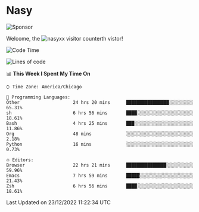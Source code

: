 # Nasy

<!--
<p align="center">
<img height="200" src="https://github-readme-stats.vercel.app/api?username=nasyxx&count_private=true&show_icons=true&theme=dracula&include_all_commits=true"/>
<img height="200" src="https://github-readme-stats.vercel.app/api/top-langs/?username=nasyxx&theme=dracula&hide=html,jupyter+notebook&count_private=true&show_icons=true"/>
</p>

  
----------------
-->

![Sponsor](https://img.shields.io/static/v1.svg?label=Sponsor&message=%E2%9D%A4&logo=GitHub&style=flat&color=pink)
 
Welcome, the ![nasyxx visitor counter](https://count.getloli.com/get/@nasyxx?theme=rule34)th vistor!
 
<!--START_SECTION:waka-->
![Code Time](http://img.shields.io/badge/Code%20Time-2%2C967%20hrs%2014%20mins-blue)

![Lines of code](https://img.shields.io/badge/From%20Hello%20World%20I%27ve%20Written-5%20Million%20lines%20of%20code-blue)

📊 **This Week I Spent My Time On** 

```text
⌚︎ Time Zone: America/Chicago

💬 Programming Languages: 
Other                    24 hrs 20 mins      ████████████████░░░░░░░░░   65.31% 
sh                       6 hrs 56 mins       ████░░░░░░░░░░░░░░░░░░░░░   18.61% 
Bash                     4 hrs 25 mins       ███░░░░░░░░░░░░░░░░░░░░░░   11.86% 
Org                      48 mins             ░░░░░░░░░░░░░░░░░░░░░░░░░   2.18% 
Python                   16 mins             ░░░░░░░░░░░░░░░░░░░░░░░░░   0.73%

🔥 Editors: 
Browser                  22 hrs 21 mins      ███████████████░░░░░░░░░░   59.96% 
Emacs                    7 hrs 59 mins       █████░░░░░░░░░░░░░░░░░░░░   21.43% 
Zsh                      6 hrs 56 mins       ████░░░░░░░░░░░░░░░░░░░░░   18.61%

```


 Last Updated on 23/12/2022 11:22:34 UTC
<!--END_SECTION:waka-->

<!-- ![visitors](https://visitor-badge.laobi.icu/badge?page_id=nasyxx.nasyxx) -->
